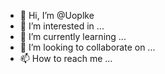 - 👋 Hi, I’m @Uoplke
- 👀 I’m interested in ...
- 🌱 I’m currently learning ...
- 💞️ I’m looking to collaborate on ...
- 📫 How to reach me ...

<!---
Uoplke/Uoplke is a ✨ special ✨ repository because its `README.md` (this file) appears on your GitHub profile.
You can click the Preview link to take a look at your changes.
--->
